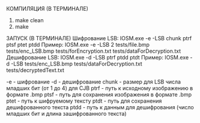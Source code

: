 КОМПИЛЯЦИЯ (В ТЕРМИНАЛЕ)
1. make clean
2. make

ЗАПУСК (В ТЕРМИНАЛЕ)
Шифрование 
    LSB: IOSM.exe -e -LSB chunk ptrf ptsf ptet ptdd
        Пример: IOSM.exe -e -LSB 2 tests/file.bmp tests/enc_LSB.bmp tests/forEncryption.txt tests/dataForDecryption.txt
Дешифрование
    LSB: IOSM.exe -d -LSB ptrf ptdd ptdt
        Пример: IOSM.exe -d -LSB tests/enc_LSB.bmp tests/dataForDecryption.txt tests/decryptedText.txt

-e          - шифрование
-d          - дешифрование
chunk      - размер
                для LSB числа младших бит (от 1 до 4)
                для CJB 
ptrf       - путь к исходному изображению в формате .bmp
ptsf       - путь для сохранения изображения в формате .bmp
ptet       - путь к шифруемому тексту
ptdt       - путь для сохранения дешифрованного текста
ptdd       - путь к данным для дешифрования (число младших бит и длина зашифрованного текста)